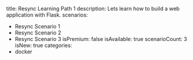 title: Resync Learning Path 1
description: Lets learn how to build a web application with Flask.
scenarios: 
  - Resync Scenario 1
  - Resync Scenario 2
  - Resync Scenario 3
isPremium: false
isAvailable: true
scenarioCount: 3
isNew: true
categories: 
  - docker
